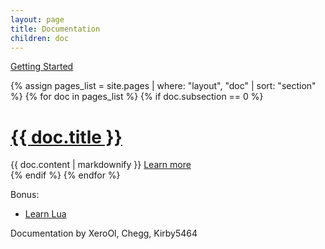 ```yaml
---
layout: page
title: Documentation
children: doc
---
```

[Getting Started](getting-started)
<div class="flex-container">
{% assign pages_list = site.pages | where: "layout", "doc" | sort: "section" %}
{% for doc in pages_list %}
{% if doc.subsection == 0 %}
<div class="post flex-object" >
<h1 class="{% if doc.incomplete %}incomplete {% endif %}post-title">
<a href="{{ doc.url | prepend:site.baseurl }}">{{ doc.title }}</a>
</h1>
{{ doc.content | markdownify }}
<a href="{{ doc.url | prepend:site.baseurl }}">Learn more</a>
</div>
{% endif %}
{% endfor %}
<div/>

Bonus:
* [Learn Lua](https://www.lua.org/manual/5.1/)

Documentation by XeroOl, Chegg, Kirby5464
